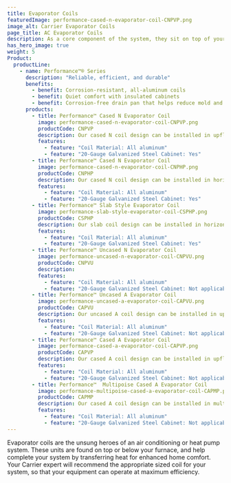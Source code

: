 ```yaml
---
title: Evaporator Coils
featuredImage: performance-cased-n-evaporator-coil-CNPVP.png
image_alt: Carrier Evaporator Coils
page_title: AC Evaporator Coils
description: As a core component of the system, they sit on top of your furnace to ensure your comfort by promoting enhanced indoor air quality.
has_hero_image: true
weight: 5
Product:
  productLine:
    - name: Performance™® Series
      description: "Reliable, efficient, and durable"
      benefits:
        - benefit: Corrosion-resistant, all-aluminum coils
        - benefit: Quiet comfort with insulated cabinets
        - benefit: Corrosion-free drain pan that helps reduce mold and bacteria buildup
      products:
        - title: Performance™ Cased N Evaporator Coil
          image: performance-cased-n-evaporator-coil-CNPVP.png
          productCode: CNPVP
          description: Our cased N coil design can be installed in upflow and downflow applications.
          features:
            - feature: "Coil Material: All aluminum"
            - feature: "20-Gauge Galvanized Steel Cabinet: Yes"
        - title: Performance™ Cased N Evaporator Coil
          image: performance-cased-n-evaporator-coil-CNPHP.png
          productCode: CNPHP
          description: Our cased N coil design can be installed in horizontal applications.
          features:
            - feature: "Coil Material: All aluminum"
            - feature: "20-Gauge Galvanized Steel Cabinet: Yes"
        - title: Performance™ Slab Style Evaporator Coil
          image: performance-slab-style-evaporator-coil-CSPHP.png
          productCode: CSPHP
          description: Our slab coil design can be installed in horizontal applications.
          features:
            - feature: "Coil Material: All aluminum"
            - feature: "20-Gauge Galvanized Steel Cabinet: Yes"
        - title: Performance™ Uncased N Evaporator Coil
          image: performance-uncased-n-evaporator-coil-CNPVU.png
          productCode: CNPVU
          description:
          features:
            - feature: "Coil Material: All aluminum"
            - feature: "20-Gauge Galvanized Steel Cabinet: Not applicable"
        - title: Performance™ Uncased A Evaporator Coil
          image: performance-uncased-a-evaporator-coil-CAPVU.png
          productCode: CAPVU
          description: Our uncased A coil design can be installed in upflow and downflow applications.
          features:
            - feature: "Coil Material: All aluminum"
            - feature: "20-Gauge Galvanized Steel Cabinet: Not applicable"
        - title: Performance™ Cased A Evaporator Coil
          image: performance-cased-a-evaporator-coil-CAPVP.png
          productCode: CAPVP
          description: Our cased A coil design can be installed in upflow and downflow applications.
          features:
            - feature: "Coil Material: All aluminum"
            - feature: "20-Gauge Galvanized Steel Cabinet: Not applicable"
        - title: Performance™  Multipoise Cased A Evaporator Coil
          image: performance-multipoise-cased-a-evaporator-coil-CAPMP.png
          productCode: CAPMP
          description: Our cased A coil design can be installed in multipoise applications.
          features:
            - feature: "Coil Material: All aluminum"
            - feature: "20-Gauge Galvanized Steel Cabinet: Not applicable"
---
```


Evaporator coils are the unsung heroes of an air conditioning or heat pump system. These units are found on top or below your furnace, and help complete your system by transferring heat for enhanced home comfort. Your Carrier expert will recommend the appropriate sized coil for your system, so that your equipment can operate at maximum efficiency.
